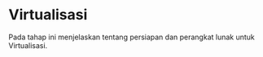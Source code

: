# Virtualisasi

Pada tahap ini menjelaskan tentang persiapan dan perangkat lunak untuk Virtualisasi.
